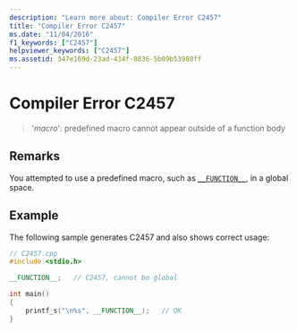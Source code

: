 ```yaml
---
description: "Learn more about: Compiler Error C2457"
title: "Compiler Error C2457"
ms.date: "11/04/2016"
f1_keywords: ["C2457"]
helpviewer_keywords: ["C2457"]
ms.assetid: 347e169d-23ad-434f-8836-5b09b53980ff
---
```

# Compiler Error C2457

> '*macro*': predefined macro cannot appear outside of a function body

## Remarks

You attempted to use a predefined macro, such as [`__FUNCTION__`](../../preprocessor/predefined-macros.md), in a global space.

## Example

The following sample generates C2457 and also shows correct usage:

```cpp
// C2457.cpp
#include <stdio.h>

__FUNCTION__;   // C2457, cannot be global

int main()
{
    printf_s("\n%s", __FUNCTION__);   // OK
}
```
